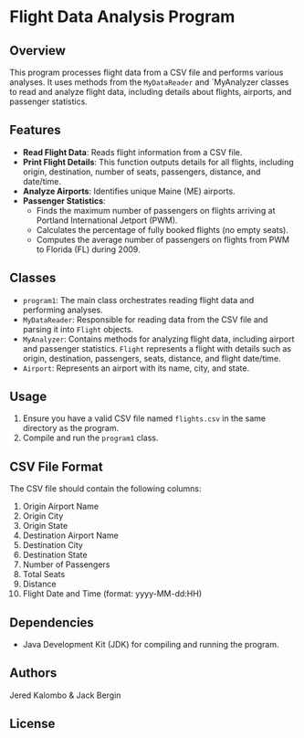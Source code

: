 # Flight Data Analysis Program

## Overview

This program processes flight data from a CSV file and performs various analyses. It uses methods from the `MyDataReader` and `MyAnalyzer classes to read and analyze flight data, including details about flights, airports, and passenger statistics.

## Features

- **Read Flight Data**: Reads flight information from a CSV file.
- **Print Flight Details**: This function outputs details for all flights, including origin, destination, number of seats, passengers, distance, and date/time.
- **Analyze Airports**: Identifies unique Maine (ME) airports.
- **Passenger Statistics**: 
  - Finds the maximum number of passengers on flights arriving at Portland International Jetport (PWM).
  - Calculates the percentage of fully booked flights (no empty seats).
  - Computes the average number of passengers on flights from PWM to Florida (FL) during 2009.

## Classes

- `program1`: The main class orchestrates reading flight data and performing analyses.
- `MyDataReader`: Responsible for reading data from the CSV file and parsing it into `Flight` objects.
- `MyAnalyzer`: Contains methods for analyzing flight data, including airport and passenger statistics.
`Flight` represents a flight with details such as origin, destination, passengers, seats, distance, and flight date/time.
- `Airport`: Represents an airport with its name, city, and state.

## Usage

1. Ensure you have a valid CSV file named `flights.csv` in the same directory as the program.
2. Compile and run the `program1` class.

## CSV File Format

The CSV file should contain the following columns:

1. Origin Airport Name
2. Origin City
3. Origin State
4. Destination Airport Name
5. Destination City
6. Destination State
7. Number of Passengers
8. Total Seats
9. Distance
10. Flight Date and Time (format: yyyy-MM-dd:HH)



## Dependencies

- Java Development Kit (JDK) for compiling and running the program.

## Authors

Jered Kalombo & Jack Bergin

## License

